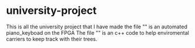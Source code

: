 # university-project
This is all the university project that I have made 
the file "" is an automated piano_keyboad on the FPGA
The file "" is an c++ code to help enviromental carriers to keep track with their trees.
